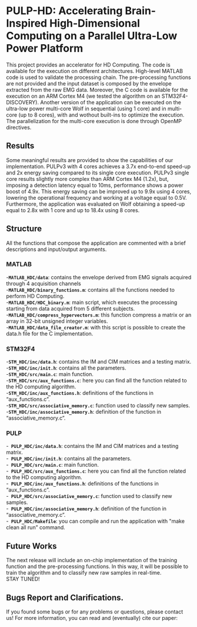 # PULP-HD: Accelerating Brain-Inspired High-Dimensional Computing on a Parallel Ultra-Low Power Platform

This project provides an accelerator for HD Computing. The code is available for the execution on different architectures. High-level MATLAB code is used to validate the processing chain. The pre-processing functions are not provided and the input dataset is composed by the envelope extracted from the raw EMG data. Moreover, the C code is available for the execution on an ARM Cortex M4 (we tested the algorithm on an STM32F4-DISCOVERY). Another version of the application can be executed on the ultra-low power multi-core Wolf in sequential (using 1 core) and in multi-core (up to 8 cores), with and wothout built-ins to optimize the execution. The parallelization for the multi-core execution is done through OpenMP directives. 

## Results 
Some meaningful results are provided to show the capabilities of our implementation. 
PULPv3 with 4 cores achieves a 3.7x end-to-end speed-up and 2x energy saving compared to its single core execution. 
PULPv3 single core results slightly more complex than ARM Cortex M4 (1.2x), but, imposing a detection latency equal to 10ms, performance shows a power boost of 4.9x. This energy saving can be improved up to 9.9x using 4 cores, lowering the operational frequency and working at a voltage equal to 0.5V. Furthermore, the application was evaluated on Wolf obtaining a speed-up equal to 2.8x with 1 core and up to 18.4x using 8 cores. 

## Structure
All the functions that compose the application are commented with a brief descriptions and input/output arguments. 
### MATLAB
-**`MATLAB_HDC/data`**: contains the envelope derived from EMG signals acquired through 4 acquisition channels <br />
-**`MATLAB_HDC/binary_functions.m`**: contains all the functions needed to perform HD Computing. <br />
-**`MATLAB_HDC/HDC_binary.m`**: main script, which executes the processing starting from data acquired from 5 different subjects. <br />
-**`MATLAB_HDC/compress_hypervectors.m`**: this function compress a matrix or an array in 32-bit unsigned integer variables. <br />
-**`MATLAB_HDC/data_file_creator.m`**: with this script is possible to create the data.h file for the C implementation.   <br />
### STM32F4
-**`STM_HDC/inc/data.h`**: contains the IM and CIM matrices and a testing matrix.   <br />
-**`STM_HDC/inc/init.h`**: contains all the parameters. <br />
-**`STM_HDC/src/main.c`**: main function. <br />
-**`STM_HDC/src/aux_functions.c`**: here you can find all the function related to the HD computing algorithm.<br />
-**`STM_HDC/inc/aux_functions.h`**: definitions of the functions in “aux_functions.c”.<br />
-**`STM_HDC/src/associative_memory.c`**: function used to classify new samples.<br />
-**`STM_HDC/inc/associative_memory.h`**: definition of the function in “associative_memory.c”. <br />
### PULP
-**` PULP_HDC/inc/data.h`**: contains the IM and CIM matrices and a testing matrix.<br />
-**` PULP_HDC/inc/init.h`**: contains all the parameters.<br />
-**` PULP_HDC/src/main.c`**: main function.<br />
-**` PULP_HDC/src/aux_functions.c`**: here you can find all the function related to the HD computing algorithm.<br />
-**` PULP_HDC/inc/aux_functions.h`**: definitions of the functions in “aux_functions.c”.<br />
-**` PULP_HDC/src/associative_memory.c`**: function used to classify new samples.<br />
-**` PULP_HDC/inc/associative_memory.h`**: definition of the function in “associative_memory.c”.<br />
-**` PULP_HDC/Makefile`**: you can compile and run the application with "make clean all run" command. <br />

## Future Works
The next release will include an on-chip implementation of the training function and the pre-processing functions. In this way, it will be possible to train the algorithm and to classify new raw samples in real-time.   
STAY TUNED!

## Bugs Report and Clarifications. 
 If you found some bugs or for any problems or questions, please contact us! 
For more information, you can read and (eventually) cite our paper: 





